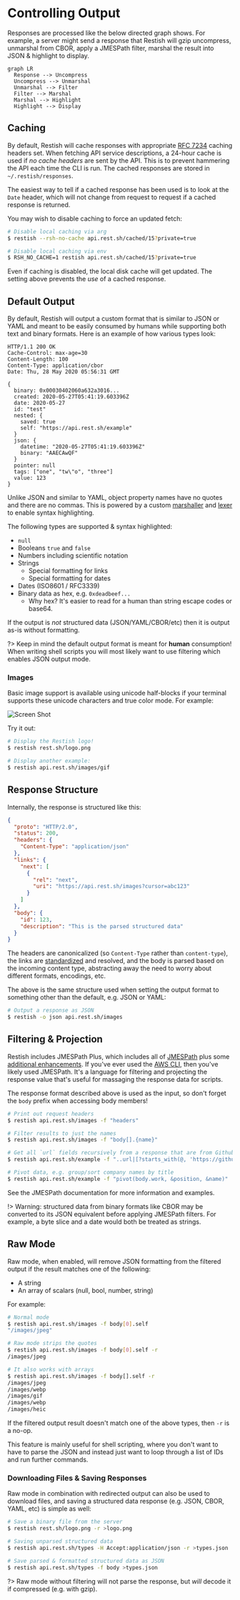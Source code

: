 # Controlling Output

Responses are processed like the below directed graph shows. For example, a server might send a response that Restish will gzip uncompress, unmarshal from CBOR, apply a JMESPath filter, marshal the result into JSON & highlight to display.

```mermaid
graph LR
  Response --> Uncompress
  Uncompress --> Unmarshal
  Unmarshal --> Filter
  Filter --> Marshal
  Marshal --> Highlight
  Highlight --> Display
```

## Caching

By default, Restish will cache responses with appropriate [RFC 7234](https://tools.ietf.org/html/rfc7234) caching headers set. When fetching API service descriptions, a 24-hour cache is used if _no cache headers_ are sent by the API. This is to prevent hammering the API each time the CLI is run. The cached responses are stored in `~/.restish/responses`.

The easiest way to tell if a cached response has been used is to look at the `Date` header, which will not change from request to request if a cached response is returned.

You may wish to disable caching to force an updated fetch:

```bash
# Disable local caching via arg
$ restish --rsh-no-cache api.rest.sh/cached/15?private=true

# Disable local caching via env
$ RSH_NO_CACHE=1 restish api.rest.sh/cached/15?private=true
```

Even if caching is disabled, the local disk cache will get updated. The setting above prevents the _use_ of a cached response.

## Default Output

By default, Restish will output a custom format that is similar to JSON or YAML and meant to be easily consumed by humans while supporting both text and binary formats. Here is an example of how various types look:

```readable
HTTP/1.1 200 OK
Cache-Control: max-age=30
Content-Length: 100
Content-Type: application/cbor
Date: Thu, 28 May 2020 05:56:31 GMT

{
  binary: 0x00030402060a632a3016...
  created: 2020-05-27T05:41:19.603396Z
  date: 2020-05-27
  id: "test"
  nested: {
    saved: true
    self: "https://api.rest.sh/example"
  }
  json: {
    datetime: "2020-05-27T05:41:19.603396Z"
    binary: "AAECAwQF"
  }
  pointer: null
  tags: ["one", "tw\"o", "three"]
  value: 123
}
```

Unlike JSON and similar to YAML, object property names have no quotes and there are no commas. This is powered by a custom [marshaller](https://github.com/danielgtaylor/restish/blob/main/cli/readable.go) and [lexer](https://github.com/danielgtaylor/restish/blob/main/cli/lexer.go) to enable syntax highlighting.

The following types are supported & syntax highlighted:

- `null`
- Booleans `true` and `false`
- Numbers including scientific notation
- Strings
  - Special formatting for links
  - Special formatting for dates
- Dates (ISO8601 / RFC3339)
- Binary data as hex, e.g. `0xdeadbeef...`
  - Why hex? It's easier to read for a human than string escape codes or base64.

If the output is _not_ structured data (JSON/YAML/CBOR/etc) then it is output as-is without formatting.

?> Keep in mind the default output format is meant for **human** consumption! When writing shell scripts you will most likely want to use filtering which enables JSON output mode.

### Images

Basic image support is available using unicode half-blocks if your terminal supports these unicode characters and true color mode. For example:

<img alt="Screen Shot" src="https://user-images.githubusercontent.com/106826/83105045-c4fd4200-a06e-11ea-8902-fc681cd7c66e.png">

Try it out:

```bash
# Display the Restish logo!
$ restish rest.sh/logo.png

# Display another example:
$ restish api.rest.sh/images/gif
```

## Response Structure

Internally, the response is structured like this:

```json
{
  "proto": "HTTP/2.0",
  "status": 200,
  "headers": {
    "Content-Type": "application/json"
  },
  "links": {
    "next": [
      {
        "rel": "next",
        "uri": "https://api.rest.sh/images?cursor=abc123"
      }
    ]
  },
  "body": {
    "id": 123,
    "description": "This is the parsed structured data"
  }
}
```

The headers are canonicalized (so `Content-Type` rather than `content-type`), the links are [standardized](hypermedia.md) and resolved, and the body is parsed based on the incoming content type, abstracting away the need to worry about different formats, encodings, etc.

The above is the same structure used when setting the output format to something other than the default, e.g. JSON or YAML:

```bash
# Output a response as JSON
$ restish -o json api.rest.sh/images
```

## Filtering & Projection

Restish includes JMESPath Plus, which includes all of [JMESPath](https://jmespath.org/) plus some [additional enhancements](https://github.com/danielgtaylor/go-jmespath-plus#readme). If you've ever used the [AWS CLI](https://aws.amazon.com/cli/), then you've likely used JMESPath. It's a language for filtering and projecting the response value that's useful for massaging the response data for scripts.

The response format described above is used as the input, so don't forget the `body` prefix when accessing body members!

```bash
# Print out request headers
$ restish api.rest.sh/images -f "headers"

# Filter results to just the names
$ restish api.rest.sh/images -f "body[].{name}"

# Get all `url` fields recursively from a response that are from Github
$ restish api.rest.sh/example -f "..url|[?starts_with(@, 'https://github')]"

# Pivot data, e.g. group/sort company names by title
$ restish api.rest.sh/example -f "pivot(body.work, &position, &name)"
```

See the JMESPath documentation for more information and examples.

!> Warning: structured data from binary formats like CBOR may be converted to its JSON equivalent before applying JMESPath filters. For example, a byte slice and a date would both be treated as strings.

## Raw Mode

Raw mode, when enabled, will remove JSON formatting from the filtered output if the result matches one of the following:

- A string
- An array of scalars (null, bool, number, string)

For example:

```bash
# Normal mode
$ restish api.rest.sh/images -f body[0].self
"/images/jpeg"

# Raw mode strips the quotes
$ restish api.rest.sh/images -f body[0].self -r
/images/jpeg

# It also works with arrays
$ restish api.rest.sh/images -f body[].self -r
/images/jpeg
/images/webp
/images/gif
/images/webp
/images/heic
```

If the filtered output result doesn't match one of the above types, then `-r` is a no-op.

This feature is mainly useful for shell scripting, where you don't want to have to parse the JSON and instead just want to loop through a list of IDs and run further commands.

### Downloading Files & Saving Responses

Raw mode in combination with redirected output can also be used to download files, and saving a structured data response (e.g. JSON, CBOR, YAML, etc) is simple as well:

```bash
# Save a binary file from the server
$ restish rest.sh/logo.png -r >logo.png

# Saving unparsed structured data
$ restish api.rest.sh/types -H Accept:application/json -r >types.json

# Save parsed & formatted structured data as JSON
$ restish api.rest.sh/types -f body >types.json
```

?> Raw mode without filtering will not parse the response, but _will_ decode it if compressed (e.g. with gzip).
